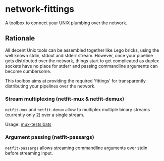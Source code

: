network-fittings
================

A toolbox to connect your UNIX plumbing over the network.


Rationale
---------

All decent Unix tools can be assembled together like Lego bricks, using the well known stdin, stdout and stderr stream.
However, once your pipeline gets distributed over the network, things start to get complicated as duplex sockets have no place for stderr and passing commandline arguments can become cumbersome.

This toolbox aims at providing the required 'fittings' for transparently distributing your pipelines over the network.


### Stream multiplexing (netfit-mux & netfit-demux)

`netfit-mux` and `netfit-demux` allow to multiplex multiple binary streams (currently only 2) over a single stream.

Usage: [mux-tests.bats](./test/mux-tests.bats)


### Argument passing (netfit-passargs)

`netfit-passargs` allows streaming commandline arguments over stdin before streaming input.
